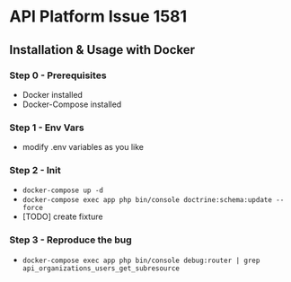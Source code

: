 # API Platform Issue 1581

## Installation & Usage with Docker

### Step 0 - Prerequisites
- Docker installed
- Docker-Compose installed

### Step 1 - Env Vars
- modify .env variables as you like

### Step 2 - Init
- `docker-compose up -d`
- `docker-compose exec app php bin/console doctrine:schema:update --force`
- [TODO] create fixture

### Step 3 - Reproduce the bug
- `docker-compose exec app php bin/console debug:router | grep api_organizations_users_get_subresource`